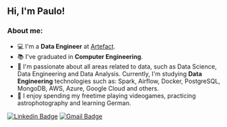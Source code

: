 ## Hi, I'm Paulo!

### About me:
- 💻 I'm a **Data Engineer** at [Artefact](https://www.artefact.com/).
- 📚 I've graduated in **Computer Engineering**.
- 🎯 I'm passionate about all areas related to data, such as Data Science, Data Engineering and Data Analysis. Currently, I'm studying **Data Engineering** technologies such as: Spark, Airflow, Docker, PostgreSQL, MongoDB, AWS, Azure, Google Cloud and others.
- 🔭 I enjoy spending my freetime playing videogames, practicing astrophotography and learning German.

[![Linkedin Badge](https://img.shields.io/badge/-LinkedIn-blue?style=flat-square&logo=Linkedin&logoColor=white&link=https://www.linkedin.com/in/paulo-octavio/)](https://www.linkedin.com/in/paulo-octavio/) [![Gmail Badge](https://img.shields.io/badge/-Gmail-c14438?style=flat-square&logo=Gmail&logoColor=white&link=mailto:paulooctavio@usp.br)](mailto:paulooctavio@usp.br)
